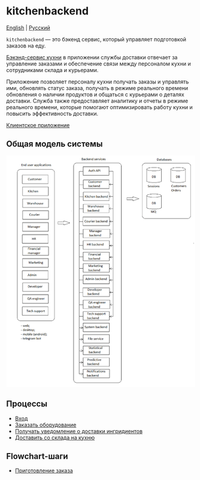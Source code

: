 # kitchenbackend

[English](kitchenbackend.md) | [Русский](kitchenbackend.ru.md)

`kitchenbackend` — это бэкенд сервис, который управляет подготовкой заказов на еду.

[Бэкэнд-сервис кухни](kitchenbackend.md) в приложении службы доставки отвечает за управление заказами и обеспечение связи между персоналом кухни и сотрудниками склада и курьерами.

Приложение позволяет персоналу кухни получать заказы и управлять ими, обновлять статус заказа, получать в режиме реального времени обновления о наличии продуктов и общаться с курьерами о деталях доставки.
Служба также предоставляет аналитику и отчеты в режиме реального времени, которые помогают оптимизировать работу кухни и повысить эффективность доставки.

[Клиентское приложение](../frontend/kitchenclient.ru.md)

## Общая модель системы 

![system_overall](../img/system_overall.png)

## Процессы 

- [Вход](../processes/auth/signin.ru.md)
- [Заказать оборудование](../processes/systembackend/requestequipment.ru.md)
- [Получать уведомление о доставки ингридиентов](../processes/kitchen/notificationsaboutingredients.ru.md)
- [Доставить со склада на кухню](../flowchartsteps/delivering/wh2kitchen.ru.md)

## Flowchart-шаги

- [Приготовление заказа](../flowchartsteps/delivering/preparemeal.ru.md)
